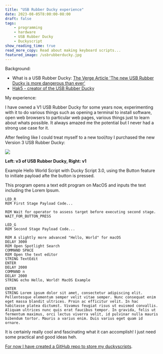 ```yaml
---
title: "USB Rubber Ducky experience"
date: 2023-08-05T8:00:00-08:00
draft: false
tags: 
    - programming
    - hardware
    - USB Rubber Ducky
    - Duckyscript
show_reading_time: true
read_more_copy: Read about making keyboard scripts...
featured_image: /usbrubberducky.jpg
---
```


Background:

* What is a USB Rubber Ducky: [The Verge Article 'The new USB Rubber Ducky is more dangerous than ever'](https://www.theverge.com/23308394/usb-rubber-ducky-review-hack5-defcon-duckyscript)
* [Hak5 - creator of the USB Rubber Ducky](https://shop.hak5.org/products/usb-rubber-ducky)

My experience:

I have owned a V1 USB Rubber Ducky for some years now, experimenting with it to do various things such as opening a terminal to install software, open web browsers to particular web pages, various things just to learn about whats possible. It always amazed me the potential but I never had a strong use case for it.

After feeling like I could treat myself to a new tool/toy I purchased the new Version 3 USB Rubber Ducky:

![](/usbrubberducky.jpg)

**Left: v3 of USB Rubber Ducky, Right: v1**


Example Hello World Script with Ducky Script 3.0, using the Button feature to initiate payload afte the button is pressed.

This program opens a text edit program on MacOS and inputs the text including the Lorem Ipsum.

```
LED_R
REM First Stage Payload Code...

REM Wait for operator to assess target before executing second stage.
WAIT_FOR_BUTTON_PRESS

LED_G
REM Second Stage Payload Code...

REM A slightly more advanced "Hello, World" for macOS
DELAY 3000
REM Open Spotlight Search
COMMAND SPACE
REM Open the text editor
STRING TextEdit
ENTER
DELAY 2000
COMMAND n
DELAY 2000
STRING echo Hello, World! MacOS Example 

ENTER
STRING Lorem ipsum dolor sit amet, consectetur adipiscing elit. Pellentesque elementum semper velit vitae semper. Nunc consequat enim eget massa blandit ultrices. Proin ac efficitur velit. In hac habitasse platea dictumst. Vivamus feugiat risus ut euismod convallis. Aliquam ultrices nunc quis erat faucibus tempor. In gravida, felis ut fermentum maximus, orci lectus viverra velit, id pulvinar nulla mauris bibendum tortor. Mauris a varius enim. Duis varius eget quam id ornare.
``` 

It is certainly really cool and fascinating what it can accomplish! I just need some practical and good ideas heh.

[For now I have created a GitHub repo to store my duckyscripts](https://github.com/airbr/usb-duckyscript).

